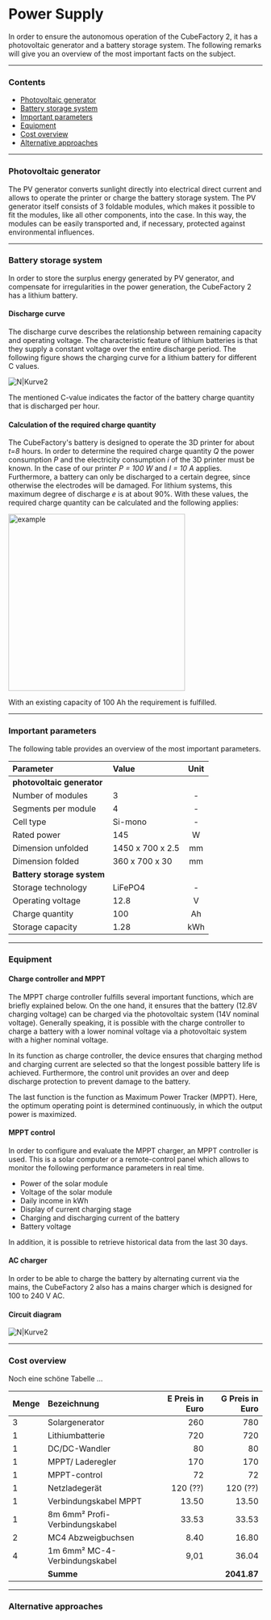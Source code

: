 
# Power Supply 

In order to ensure the autonomous operation of the CubeFactory 2, it has a photovoltaic generator and a battery storage system. The following remarks will give you an overview of the most important facts on the subject. 

---

### Contents

 * [Photovoltaic generator](#photovoltaic-generator)
 * [Battery storage system](#battery-storage-system)
 * [Important parameters](#important-parameters)
 * [Equipment](#equipment)
 * [Cost overview](#cost-overview)
 * [Alternative approaches](#alternative-approaches)
 
---


### Photovoltaic generator

The PV generator converts sunlight directly into electrical direct current and allows to operate the printer or charge the battery storage system. The PV generator itself consists of 3 foldable modules, which makes it possible to fit the modules, like all other components, into the case. In this way, the modules can be easily transported and, if necessary, protected against environmental influences.

---


### Battery storage system

In order to store the surplus energy generated by  PV generator, and compensate for irregularities in the power generation, the CubeFactory 2 has a lithium battery.

#### Discharge curve

The discharge curve describes the relationship between remaining capacity and operating voltage. The characteristic feature of lithium batteries is that they supply a constant voltage over the entire discharge period. The following figure shows the charging curve for a lithium battery for different C values.

![N|Kurve2](https://image.ibb.co/fNjnk5/Entladekurve_1.jpg)

The mentioned C-value indicates the factor of the battery charge quantity that is discharged per hour.

#### Calculation of the required charge quantity

The CubeFactory's battery is designed to operate the 3D printer for about *t=8* hours. In order to determine the required charge quantity *Q* the power consumption *P* and the electricity consumption *i* of the 3D printer must be known. In the case of our printer *P = 100 W* and *I = 10 A* applies. Furthermore, a battery can only be discharged to a certain degree, since otherwise the electrodes will be damaged. For lithium systems, this maximum degree of discharge *e* is at about 90%. 
With these values, the required charge quantity can be calculated and the following applies:

<img src="https://preview.ibb.co/bPVuCv/Ladungsmenge_1.png" alt="example" width="350">

With an existing capacity of 100 Ah the requirement is fulfilled.

---

### Important parameters
The following table provides an overview of the most important parameters.

| Parameter | Value |Unit|
| :----  | :------ |:------:|
| **photovoltaic generator** |
| Number of modules | 3 |-|
| Segments per module | 4 | - |
| Cell type | Si-mono | - |
| Rated power | 145 | W |
| Dimension unfolded | 1450 x 700 x 2.5 | mm |
| Dimension folded | 360 x 700 x 30 | mm |
| **Battery storage system** |
| Storage technology | LiFePO4 | - |
| Operating voltage | 12.8 | V |
| Charge quantity | 100 | Ah |
| Storage capacity | 1.28 | kWh |

---


### Equipment

####  Charge controller and MPPT

The MPPT charge controller fulfills several important functions, which are briefly explained below. On the one hand, it ensures that the battery (12.8V charging voltage) can be charged via the photovoltaic system (14V nominal voltage). Generally speaking, it is possible with the charge controller to charge a battery with a lower nominal voltage via a photovoltaic system with a higher nominal voltage. 

In its function as charge controller, the device ensures that charging method and charging current are selected so that the longest possible battery life is achieved. Furthermore, the control unit provides an over and deep discharge protection to prevent damage to the battery.

The last function is the function as Maximum Power Tracker (MPPT). Here, the optimum operating point is determined continuously, in which the output power is maximized.

####   MPPT control



In order to configure and evaluate the MPPT charger, an MPPT controller is used. This is a solar computer or a remote-control panel which allows to monitor the following performance parameters in real time.
*	Power of the solar module
*	Voltage of the solar module
*	Daily income in kWh
*	Display of current charging stage
*	Charging and discharging current of the battery
*	Battery voltage

In addition, it is possible to retrieve historical data from the last 30 days.

#### AC charger
In order to be able to charge the battery by alternating current via the mains, the CubeFactory 2 also has a mains charger which is designed for 100 to 240 V AC.

#### Circuit diagram

![N|Kurve2](https://preview.ibb.co/fazYXv/Schaltung_Power_Supply_TU0317a_Kopie.png)


---

### Cost overview

Noch eine schöne Tabelle ...

|Menge | Bezeichnung | E Preis in Euro| G Preis in Euro|
|:----| :----  | -----: |  ------:|
| 3 | Solargenerator | 260 | 780 |
| 1 | Lithiumbatterie | 720 | 720 |
| 1 | DC/DC-Wandler | 80 | 80 |  
| 1 | MPPT/ Laderegler | 170 | 170 |
| 1 | MPPT-control | 72 | 72 |
| 1 | Netzladegerät | 120 (??) | 120 (??) |
| 1 | Verbindungskabel MPPT | 13.50 | 13.50 | 
| 1 | 8m 6mm² Profi-Verbindungskabel | 33.53 | 33.53 |
| 2 | MC4 Abzweigbuchsen | 8.40 | 16.80 | 
|4 | 1m 6mm² MC-4-Verbindungskabel | 9,01 | 36.04 | 
|| **Summe** |  |  **2041.87**|

---

### Alternative approaches


